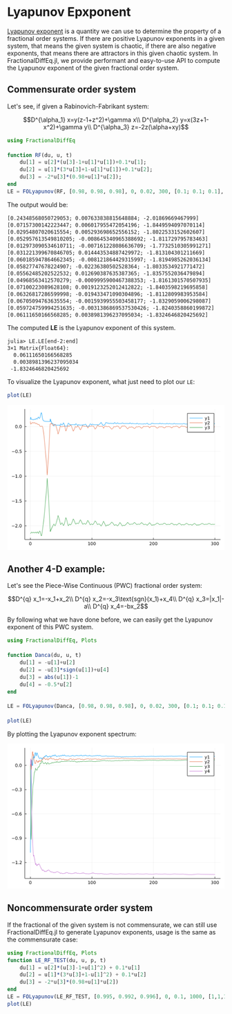# Lyapunov Epxponent

[Lyapunov exponent](https://en.wikipedia.org/wiki/Lyapunov_exponent) is a quantity we can use to determine the property of a fractional order systems. If there are positive Lyapunov exponents in a given system, that means the given system is chaotic, if there are also negative exponents, that means there are attractors in this given chaotic system. In FractionalDiffEq.jl, we provide performant and easy-to-use API to compute the Lyapunov exponent of the given fractional order system.

## Commensurate order system

Let's see, if given a Rabinovich-Fabrikant system:

```math
D^{\alpha_1} x=y(z-1+z^2)+\gamma x\\
D^{\alpha_2} y=x(3z+1-x^2)+\gamma y\\
D^{\alpha_3} z=-2z(\alpha+xy)
```

```julia
using FractionalDiffEq

function RF(du, u, t)
    du[1] = u[2]*(u[3]-1+u[1]*u[1])+0.1*u[1];
    du[2] = u[1]*(3*u[3]+1-u[1]*u[1])+0.1*u[2];
    du[3] = -2*u[3]*(0.98+u[1]*u[2]);
end
LE = FOLyapunov(RF, [0.98, 0.98, 0.98], 0, 0.02, 300, [0.1; 0.1; 0.1], 0.005, 1000)
```

The output would be:

```julia-repl
[0.24348568050729053; 0.007633838815648884; -2.01869669467999]
[0.07157300142223447; 0.006017955472054196; -1.8449594097070114]
[0.02954807020615554; 0.005293698652556152; -1.8022533152602607]
[0.052957613549810205; -0.008645340965388692; -1.811729795783463]
[0.012973090534610711; -0.007161228086636709; -1.7732510305991271]
[0.031221399670846705; 0.014443534887429972; -1.813104301211669]
[0.060185947864662345; -0.008121864429315997; -1.8194985262036134]
[0.05827747678224907; -0.02236380502528364; -1.8033534921771472]
[0.05562485202522532; 0.012690387635387365; -1.8357552036479894]
[0.04968563412570279; -0.0009995900467388353; -1.8161301570507935]
[0.07100223089628108; 0.0019123252012412822; -1.8403598219695858]
[0.06326817286599998; -0.019433471090304896; -1.8112809983953584]
[0.06705094763635554; -0.0015939955503458177; -1.8329059006298087]
[0.059724759994251635; -0.0031386869537530426; -1.8240358860199872]
[0.06111650166568285; 0.0038981396237095034; -1.8324646820425692]
```

The computed **LE** is the Lyapunov exponent of this system.

```julia-repl
julia> LE.LE[end-2:end]
3×1 Matrix{Float64}:
  0.06111650166568285
  0.0038981396237095034
 -1.8324646820425692
```

To visualize the Lyapunov exponent, what just need to plot our ```LE```:

```julia
plot(LE)
```

![RFLE](./assets/RFLE.png)

## Another 4-D example:

Let's see the Piece-Wise Continuous (PWC) fractional order system:

```math
D^{q} x_1=-x_1+x_2\\
D^{q} x_2=-x_3\text{sgn}(x_1)+x_4\\
D^{q} x_3=|x_1|-a\\
D^{q} x_4=-bx_2
```

By following what we have done before, we can easily get the Lyapunov exponent of this PWC system.

```julia
using FractionalDiffEq, Plots

function Danca(du, u, t)
    du[1] = -u[1]+u[2]
    du[2] = -u[3]*sign(u[1])+u[4]
    du[3] = abs(u[1])-1
    du[4] = -0.5*u[2]
end

LE = FOLyapunov(Danca, [0.98, 0.98, 0.98], 0, 0.02, 300, [0.1; 0.1; 0.1; 0.1], 0.005, 1000)

plot(LE)
```

By plotting the Lyapunov exponent spectrum:

![PWC](./assets/PWCLE.png)


## Noncommensurate order system

<!-- add more examples -->

If the fractional of the given system is not commensurate, we can still use FractionalDiffEq.jl to generate Lyapunov exponents, usage is the same as the commensurate case:

```julia
using FractionalDiffEq, Plots
function LE_RF_TEST(du, u, p, t)
    du[1] = u[2]*(u[3]-1+u[1]^2) + 0.1*u[1]
    du[2] = u[1]*(3*u[3]+1-u[1]^2) + 0.1*u[2]
    du[3] = -2*u[3]*(0.98+u[1]*u[2])
end
LE = FOLyapunov(LE_RF_TEST, [0.995, 0.992, 0.996], 0, 0.1, 1000, [1,1,1], 0.01, 1000)
plot(LE)
```